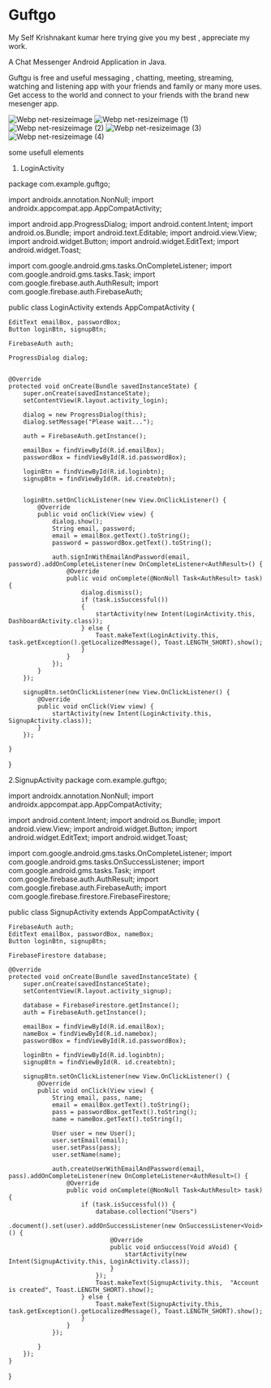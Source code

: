# Guftgo

My Self Krishnakant kumar here trying give you my best , appreciate my work.


A Chat Messenger Android Application in Java.

Guftgu is free and useful messaging , chatting, meeting, streaming, watching and listening app with your friends and family or many more uses. Get access to the world and connect to your friends with the brand new mesenger app.

![Webp net-resizeimage](https://user-images.githubusercontent.com/47590877/111044054-4726ed80-846c-11eb-974c-027a70058bbd.jpg)
![Webp net-resizeimage (1)](https://user-images.githubusercontent.com/47590877/111044119-a422a380-846c-11eb-897a-294de19d1aa3.jpg)
![Webp net-resizeimage (2)](https://user-images.githubusercontent.com/47590877/111044182-09769480-846d-11eb-8625-eb19bace4172.jpg)
![Webp net-resizeimage (3)](https://user-images.githubusercontent.com/47590877/111044218-3aef6000-846d-11eb-982a-825e8b3697e9.jpg)
![Webp net-resizeimage (4)](https://user-images.githubusercontent.com/47590877/111044457-eb119880-846e-11eb-927d-79be614c51da.jpg)




some usefull elements 

1. LoginActivity

package com.example.guftgo;

import androidx.annotation.NonNull;
import androidx.appcompat.app.AppCompatActivity;

import android.app.ProgressDialog;
import android.content.Intent;
import android.os.Bundle;
import android.text.Editable;
import android.view.View;
import android.widget.Button;
import android.widget.EditText;
import android.widget.Toast;

import com.google.android.gms.tasks.OnCompleteListener;
import com.google.android.gms.tasks.Task;
import com.google.firebase.auth.AuthResult;
import com.google.firebase.auth.FirebaseAuth;

public class LoginActivity extends AppCompatActivity {

    EditText emailBox, passwordBox;
    Button loginBtn, signupBtn;

    FirebaseAuth auth;

    ProgressDialog dialog;


    @Override
    protected void onCreate(Bundle savedInstanceState) {
        super.onCreate(savedInstanceState);
        setContentView(R.layout.activity_login);

        dialog = new ProgressDialog(this);
        dialog.setMessage("Please wait...");

        auth = FirebaseAuth.getInstance();

        emailBox = findViewById(R.id.emailBox);
        passwordBox = findViewById(R.id.passwordBox);

        loginBtn = findViewById(R.id.loginbtn);
        signupBtn = findViewById(R. id.createbtn);


        loginBtn.setOnClickListener(new View.OnClickListener() {
            @Override
            public void onClick(View view) {
                dialog.show();
                String email, password;
                email = emailBox.getText().toString();
                password = passwordBox.getText().toString();

                auth.signInWithEmailAndPassword(email, password).addOnCompleteListener(new OnCompleteListener<AuthResult>() {
                    @Override
                    public void onComplete(@NonNull Task<AuthResult> task) {
                        dialog.dismiss();
                        if (task.isSuccessful())
                        {
                            startActivity(new Intent(LoginActivity.this, DashboardActivity.class));
                        } else {
                            Toast.makeText(LoginActivity.this, task.getException().getLocalizedMessage(), Toast.LENGTH_SHORT).show();
                        }
                    }
                });
            }
        });

        signupBtn.setOnClickListener(new View.OnClickListener() {
            @Override
            public void onClick(View view) {
                startActivity(new Intent(LoginActivity.this, SignupActivity.class));
            }
        });

    }
}


2.SignupActivity
package com.example.guftgo;

import androidx.annotation.NonNull;
import androidx.appcompat.app.AppCompatActivity;

import android.content.Intent;
import android.os.Bundle;
import android.view.View;
import android.widget.Button;
import android.widget.EditText;
import android.widget.Toast;

import com.google.android.gms.tasks.OnCompleteListener;
import com.google.android.gms.tasks.OnSuccessListener;
import com.google.android.gms.tasks.Task;
import com.google.firebase.auth.AuthResult;
import com.google.firebase.auth.FirebaseAuth;
import com.google.firebase.firestore.FirebaseFirestore;

public class SignupActivity extends AppCompatActivity {

    FirebaseAuth auth;
    EditText emailBox, passwordBox, nameBox;
    Button loginBtn, signupBtn;

    FirebaseFirestore database;

    @Override
    protected void onCreate(Bundle savedInstanceState) {
        super.onCreate(savedInstanceState);
        setContentView(R.layout.activity_signup);

        database = FirebaseFirestore.getInstance();
        auth = FirebaseAuth.getInstance();

        emailBox = findViewById(R.id.emailBox);
        nameBox = findViewById(R.id.namebox);
        passwordBox = findViewById(R.id.passwordBox);

        loginBtn = findViewById(R.id.loginbtn);
        signupBtn = findViewById(R. id.createbtn);

        signupBtn.setOnClickListener(new View.OnClickListener() {
            @Override
            public void onClick(View view) {
                String email, pass, name;
                email = emailBox.getText().toString();
                pass = passwordBox.getText().toString();
                name = nameBox.getText().toString();

                User user = new User();
                user.setEmail(email);
                user.setPass(pass);
                user.setName(name);

                auth.createUserWithEmailAndPassword(email, pass).addOnCompleteListener(new OnCompleteListener<AuthResult>() {
                    @Override
                    public void onComplete(@NonNull Task<AuthResult> task) {
                        if (task.isSuccessful()) {
                            database.collection("Users")
                                    .document().set(user).addOnSuccessListener(new OnSuccessListener<Void>() {
                                @Override
                                public void onSuccess(Void aVoid) {
                                    startActivity(new Intent(SignupActivity.this, LoginActivity.class));
                                }
                            });
                            Toast.makeText(SignupActivity.this,  "Account is created", Toast.LENGTH_SHORT).show();
                        } else {
                            Toast.makeText(SignupActivity.this, task.getException().getLocalizedMessage(), Toast.LENGTH_SHORT).show();
                        }
                    }
                });

            }
        });
    }
}
